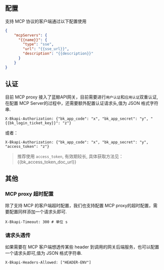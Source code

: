 ## 配置

支持 MCP 协议的客户端通过以下配置使用

```json
{
    "mcpServers": {
      "{{name}}": {
        "type": "sse",
        "url": "{{sse_url}}",
        "description": "{{description}}"
      }
    }
}
```

## 认证
目前 MCP proxy  接入了蓝鲸API网关，目前需要进行`用户认证`和`应用认证`双重认证, 在配置 MCP Server的过程中，还需要额外配置认证请求头,值为 JSON 格式字符串.

```shell
X-Bkapi-Authorization: {"bk_app_code": "x", "bk_app_secret": "y", "{{bk_login_ticket_key}}": "z"}
```
或者：

```shell
X-Bkapi-Authorization: {"bk_app_code": "x", "bk_app_secret": "y", "access_token": "z"}
```
> 推荐使用 `access_token`, 有效期较长, 具体获取方法见：{{bk_access_token_doc_url}}

## 其他
### MCP proxy 超时配置
除了支持 MCP 的客户端超时配置，我们也支持配置 MCP proxy的超时配置，需要配置同样添加一个请求头即可.

```shell
X-Bkapi-Timeout: 300 # 单位 s
```

### 请求头透传
如果需要在 MCP 客户端想透传某些 header 到调用的网关后端服务，也可以配置一个请求头即可,值为 JSON 格式字符串.

```shell
X-Bkapi-Headers-Allowed: ["HEADER-ENV"]
```






